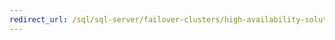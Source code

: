 ```yaml
--- 
redirect_url: /sql/sql-server/failover-clusters/high-availability-solutions-sql-server
--- 
```

